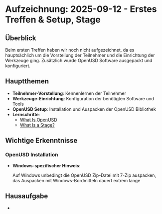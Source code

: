 # Aufzeichnung: 2025-09-12 - Erstes Treffen & Setup, Stage

## Überblick
Beim ersten Treffen haben wir noch nicht aufgezeichnet, da es hauptsächlich um die Vorstellung der Teilnehmer und die Einrichtung der Werkzeuge ging. Zusätzlich wurde OpenUSD Software ausgepackt und konfiguriert.



## Hauptthemen
- **Teilnehmer-Vorstellung**: Kennenlernen der Teilnehmer
- **Werkzeuge-Einrichtung**: Konfiguration der benötigten Software und Tools
- **OpenUSD Setup**: Installation und Auspacken der OpenUSD Bibliothek
- **Lernschritte**:
    - [What Is OpenUSD](https://nvidia-omniverse.github.io/LearnOpenUSD/what-openusd/index.html)
    - [What Is a Stage?](https://nvidia-omniverse.github.io/LearnOpenUSD/stage-setting/stage.html)

## Wichtige Erkenntnisse

### OpenUSD Installation
- **Windows-spezifischer Hinweis**: 

    Auf Windows unbedingt die OpenUSD Zip-Datei mit 7-Zip auspacken, das Auspacken mit Windows-Bordmitteln dauert extrem lange

## Hausaufgabe 
-